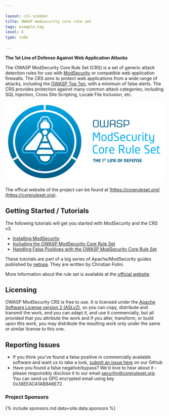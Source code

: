 ```yaml
---

layout: col-sidebar
title: OWASP modsecurity core rule set
tags: example-tag
level: 4
type: code

---
```


**The 1st Line of Defense Against Web Application Attacks**

The OWASP ModSecurity Core Rule Set (CRS) is a set of generic attack detection rules for use with [ModSecurity](https://modsecurity.org/) or compatible web application firewalls. The CRS aims to protect web applications from a wide range of attacks, including the [OWASP Top Ten](https://www.owasp.org/Top_Ten), with a minimum of false alerts. The CRS provides protection against many common attack categories, including SQL Injection, Cross Site Scripting, Locale File Inclusion, etc. 

![CRS Logo](assets/images/CRS-logo-full_size-512x257.png)

The offical website of the project can be found at [https://coreruleset.org](https://coreruleset.org).

## Getting Started / Tutorials

The following tutorials will get you started with ModSecurity and the CRS v3.

* [Installing ModSecurity](https://www.netnea.com/cms/apache-tutorial-6_embedding-modsecurity/)
* [Including the OWASP ModSecurity Core Rule Set](https://www.netnea.com/cms/apache-tutorial-7_including-modsecurity-core-rules/)
* [Handling False Positives with the OWASP ModSecurity Core Rule Set](https://www.netnea.com/cms/apache-tutorial-8_handling-false-positives-modsecurity-core-rule-set/)

These tutorials are part of a big series of Apache/ModSecurity guides published by [netnea](https://www.netnea.com/cms/apache-tutorials). They are written by Christian Folini.

More Information about the rule set is available at the [official website](https://coreruleset.org). 

## Licensing

OWASP ModSecurity CRS is free to use. It is licensed under the [Apache Software License version 2 (ASLv2)](https://www.apache.org/licenses/LICENSE-2.0), so you can copy, distribute and transmit the work, and you can adapt it, and use it commercially, but all provided that you attribute the work and if you alter, transform, or build upon this work, you may distribute the resulting work only under the same or similar license to this one. 

## Reporting Issues

* If you think you've found a false positive in commercially available software and want us to take a look, [submit an issue here](https://github.com/SpiderLabs/owasp-modsecurity-crs/issues/new) on our Github
* Have you found a false negative/bypass? We'd love to hear about it - please responsibly disclose it to our email [security@coreruleset.org](mailto:security@coreruleset.org).
  You can send us GPG encrypted email using key 0x38EEACA1AB8A6E72.

### Project Sponsors

{% include sponsors.md data=site.data.sponsors %}
